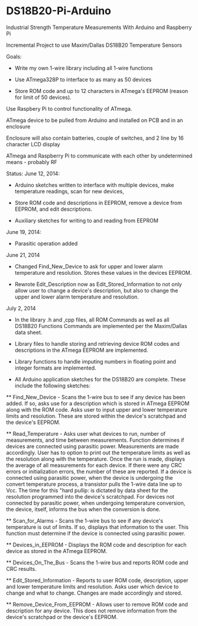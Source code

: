 DS18B20-Pi-Arduino
==================

Industrial Strength Temperature Measurements With Arduino and Raspberry Pi

Incremental Project to use Maxim/Dallas DS18B20 Temperature Sensors

Goals:
*  Write my own 1-wire library including all 1-wire functions

*  Use ATmega328P to interface to as many as 50 devices

*  Store ROM code and up to 12 characters in ATmega's EEPROM (reason for limit of 50 devices).

Use Raspbery Pi to control functionality of ATmega.

ATmega device to be pulled from Arduino and installed on PCB and in an enclosure

Enclosure will also contain batteries, couple of switches, and 2 line by 16 character LCD display

ATmega and Raspberry Pi to communicate with each other by undetermined means - probably RF

Status:
June 12, 2014:
*  Arduino sketches written to interface with multiple devices, make temperature readings, scan for new devices,

*  Store ROM code and descriptions in EEPROM, remove a device from EEPROM, and edit descriptions.

*  Auxiliary sketches for writing to and reading from EEPROM

June 19, 2014:
*  Parasitic operation added

June 21, 2014
*  Changed Find_New_Device to ask for upper and lower alarm temperature and resolution.  Stores these values  in the devices EEPROM.

*  Rewrote Edit_Description now as Edit_Stored_Information to not only allow user to change a device's  description, but also to change the upper and lower alarm temperature and resolution.

July 2, 2014
*  In the library .h and ,cpp files, all ROM Commands as well as all DS18B20 Functions Commands are implemented per the Maxim/Dallas data sheet.

*  Library files to handle storing and retrieving device ROM codes and descriptions in the ATmega EEPROM are implemented.

*  Library functions to handle imputing numbers in floating point and integer formats are implemented.

*  All Arduino application sketches for the DS18B20 are complete.  These include the following sketches:

**  Find_New_Device - Scans the 1-wire bus to see if any device has been added.  If so, asks use for a description which is stored in ATmega EEPROM along with the ROM code.  Asks user to input upper and lower temperature limits and resolution.  These are stored within the device's scratchpad and the device's EEPROM.

**  Read_Temperature - Asks user what devices to run, number of measurements, and time between measurements.  Function determines if devices are connected using parasitic power.  Measurements are made accordingly. User has to option to print out the temperature limits as well as the resolution along with the temperature.  Once the run is made, displays the average of all measurements for each device.  If there were any CRC errors or initialization errors, the number of these are reported.  If a device is connected using parasitic power, when the device is undergoing the convert temperature process, a transistor pulls the 1-wire data line up to Vcc.  The time for this "hard pullip: is dictated by data sheet for the resolution programmed into the device's scratchpad. For devices not connected by parasitic power, when undergoing temperature conversion, the device, itself, informs the bus when the conversion is done.

**  Scan_for_Alarms - Scans the 1-wire bus to see if any device's temperature is out of limits.  If so, displays that information to the user.  This function must determine if the device is connected using parasitic power.

**  Devices_in_EEPROM - Displays the ROM code and description for each device as stored in the ATmega EEPROM.

**  Devices_On_The_Bus - Scans the 1-wire bus and reports ROM code and CRC results.

**  Edit_Stored_Information - Reports to user ROM code, description, upper and lower temperature limits and resolution.  Asks user which device to change and what to change.  Changes are made accordingly and stored.

**  Remove_Device_From_EEPROM - Allows user to remove ROM code and description for any device.  This does not remove information from the device's scratchpad or the device's EEPROM.

